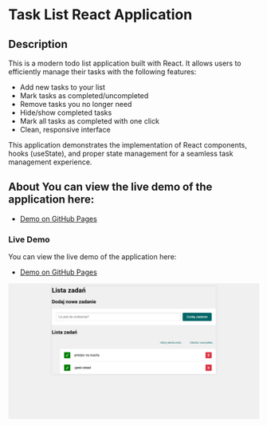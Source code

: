 # Task List React Application

## Description

This is a modern todo list application built with React. It allows users to efficiently manage their tasks with the following features:

- Add new tasks to your list
- Mark tasks as completed/uncompleted
- Remove tasks you no longer need
- Hide/show completed tasks
- Mark all tasks as completed with one click
- Clean, responsive interface

This application demonstrates the implementation of React components, hooks (useState), and proper state management for a seamless task management experience.

## About You can view the live demo of the application here:
- [Demo on GitHub Pages](https://antonis04.github.io/todo-list-react/)

### Live Demo

You can view the live demo of the application here:
- [Demo on GitHub Pages](https://antonis04.github.io/todo-list-react/)

![Application Screenshot](image.png)
